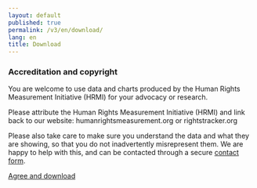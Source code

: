 ```yaml
---
layout: default
published: true
permalink: /v3/en/download/
lang: en
title: Download
---
```


### Accreditation and copyright

You are welcome to use data and charts produced by the Human Rights Measurement Initiative (HRMI) for your advocacy or research. 

Please attribute the Human Rights Measurement Initiative (HRMI) and link back to our website: humanrightsmeasurement.org or rightstracker.org

Please also take care to make sure you understand the data and what they are showing, so that you do not inadvertently misrepresent them. We are happy to help with this, and can be contacted through a secure [contact form](https://humanrightsmeasurement.org/about-hrmi/contact-hrmi/).

[Agree and download]('https://data-store.humanrightsmeasurement.org/data/hrmi-data-download.zip)

